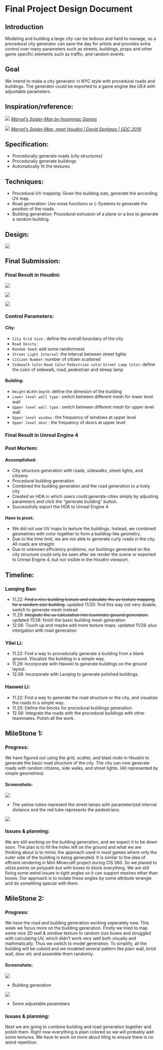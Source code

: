 # Final Project Design Document

## Introduction
Modeling and building a large city can be tedious and hard to manage, so a procedural city generator can save the day for artists and provides extra control over many parameters such as streets, buildings, props and other game specific elements such as traffic, and random events.

## Goal
We intend to make a city generator in NYC style with procedural roads and buildings. The generator could be exported to a game engine like UE4 with adjustable parameters.

## Inspiration/reference:
![](Spdierman2.png)
*[Marvel’s Spider-Man by Insomniac Games](https://www.playstation.com/en-us/games/marvels-spider-man/)*

![](Spiderman1.png)
*[Marvel’s Spider-Man, meet Houdini | David Santiago | GDC 2019](https://www.youtube.com/watch?v=D0ERCi9mMZg)*

## Specification:
- Procedurally generate roads (city structures)
- Procedurally generate buildings
- Automatically fit the textures

## Techniques:
- Procedural UV mapping: Given the building size, generate the according UV map. 
- Road generation: Use noise functions or L-Systems to generate the position of the roads.
- Building generation: Procedural extrusion of a plane or a box to generate a random building.

## Design:
![](./Design.png)

## Final Submission:
### Final Result in Houdini: 
![](houdini_result_1.png)

![](houdini_result_2.png)

![](houdini_result_3.png)

### Control Parameters:
#### City:
- ```City Grid Size``` : define the overall boundary of the city 
- ```Road Desity``` :   
- ```Random Seed```: add some randomness 
- ```Street Light Interval```: the interval between street lights 
- ```Citizen Number```:  number of citizen scattered 
- ```Sidewalk Color``` ```Road Color``` ```Pedestrian color``` ```Street Lamp Color```: define the color of sidewalk, road, pedestrian and streep lamp

#### Building:
- ```Height``` ```Width``` ```Depth```: define the dimesion of the building
- ```Lower level wall type``` : switch between different mesh for lower level wall
- ```Upper level wall type``` : switch between different mesh for upper level wall
- ```Upper level window``` : the frequency of windows at upper level
- ```Upper level door``` : the frequency of doors at upper level


### Final Result in Unreal Engine 4

### Post Mortem:
#### Accomplished: 
- City structure generation with roads, sidewalks, street lights, and citizens
- Procedural building generation
- Combined the building generation and the road generation to a lively city
- Created an HDA in which users could generate cities simply by adjusting parameters and click the "generate building" button.
- Successfully export the HDA to Unreal Engine 4

#### Have to pivot:
- We did not use UV maps to texture the buildings. Instead, we combined geometries with color together to form a building-like geometry.
- Due to the time limit, we are not able to generate curly roads in the city. All roads are straight.
- Due to unknown efficiency problems, our buildings generated on the city structure could only be seen after we render the scene or exported to Unreal Engine 4, but not visible in the Houdini viewport.

## Timeline:
### Lanqing Bao:
- 11.22: ~~Find a nice building texture and calculate the uv texture mapping for a random size building.~~ updated 11/20: find this way not very doable, switch to generate mesh instead
- 11.29: ~~Integrate the uv calculation into teammate ground generation.~~ updated 11/28: finish the basic building mesh generation
- 12.06: Touch up and maybe add more texture maps. updated 11/28: plus intergation with road generation

### Yilei Li:
- 11.22: Find a way to procedurally generate a building from a blank ground. Visualize the building in a simple way.
- 11.29: Incorporate with Haowei to generate buildings on the ground layout.
- 12.06: Incorporate with Lanqing to generate polished buildings.

### Haowei Li:
- 11.22: Find a way to generate the road structure or the city, and visualize the roads in a simple way.
- 11.29: Define the blocks for procedural buildings generation.
- 12.06: Integrate the roads with the procedural buildings with other teammates. Polish all the work.

## MileStone 1:
### Progress: 
We have figured out using the grid, scatter, and blast node in Houdini to generate the basic road structure of the city. The city can now generate roads with random citizens, side walks, and street lights. (All represented by simple geometries)
#### Screenshots:
![](./Result.png)

- The yellow tubes represent the street lamps with parameterized interval distance and the red tube represents the pedestrians. 

![](./Result2.png)

### Issues & planning:
We are still working on the building generation, and we expect it to be down soon. The plan is to fill the holes left on the ground and what we are thinking about is to mimic the approach used in most games where only the outer side of the building is being generated. It is similar to the idea of effcient rendering in Mini Minecraft project during CIS 560. So we planed to utilze points on polypath but with boxes to block everything. We are still fixing some weird issues in tight angles so it can support meshes other than boxes. Our approach is to isolate these angles by some attribute wrangle and do something special with them.

## MileStone 2:
### Progress: 
We have the road and building generation working seperately now. This week we focus more on the building generation. Firstly we tried to map some nice 2D wall & window texture to random size boxes and struggled with calculating UV, which didn't work very well both visually and mathmatically. Thus we switch to model generation. To simplify, all the building will be cuboid and we modeled several pattern like plain wall, brick wall, door etc and assemble them randomly. 
#### Screenshots:
![](./result.gif)

- Building generation

![](./3.png)
- Some adjustable parameters

### Issues & planning:
Next we are going to combine building and road generation together and polish them. Right now everything is plain colored so we will probably add some textures. We have to work on more about tiling to ensure there is no weird repetition. 
